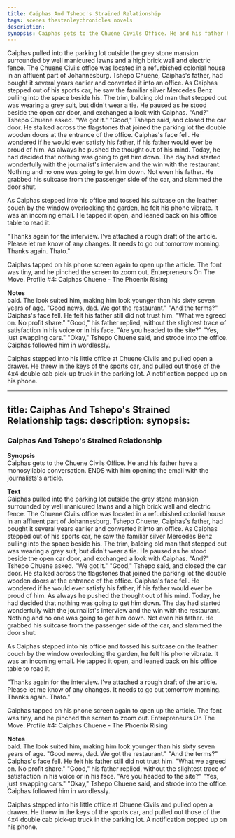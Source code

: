 ```yaml
---
title: Caiphas And Tshepo's Strained Relationship
tags: scenes thestanleychronicles novels 
description: 
synopsis: Caiphas gets to the Chuene Civils Office. He and his father have a monosyllabic conversation. ENDS with him opening the email with the journalists's article.
---
```

Caiphas pulled into the parking lot outside the grey stone mansion surrounded by well manicured lawns and a high brick wall and electric fence. The Chuene Civils office was located in a refurbished colonial house in an affluent part of Johannesburg. Tshepo Chuene, Caiphas's father, had bought it several years earlier and converted it into an office. As Caiphas stepped out of his sports car, he saw the familiar silver Mercedes Benz pulling into the space beside his. The trim, balding old man that stepped out was wearing a grey suit, but didn't wear a tie. He paused as he stood beside the open car door, and exchanged a look with Caiphas.
"And?" Tshepo Chuene asked.
"We got it."
"Good," Tshepo said, and closed the car door. He stalked across the flagstones that joined the parking lot the double wooden doors at the entrance of the office. Caiphas's face fell. He wondered if he would ever satisfy his father, if his father would ever be proud of him. As always he pushed the thought out of his mind. Today, he had decided that nothing was going to get him down. The day had started wonderfully with the journalist's interview and the win with the restaurant. Nothing and no one was going to get him down. Not even his father. He grabbed his suitcase from the passenger side of the car, and slammed the door shut.

As Caiphas stepped into his office and tossed his suitcase on the leather couch by the window overlooking the garden, he felt his phone vibrate. It was an incoming email. He tapped it open, and leaned back on his office table to read it.

"Thanks again for the interview. I've attached a rough draft of the article. Please let me know of any changes. It needs to go out tomorrow morning. Thanks again. Thato."

Caiphas tapped on his phone screen again to open up the article. The font was tiny, and he pinched the screen to zoom out.
Entrepreneurs On The Move. Profile #4: Caiphas Chuene - The Phoenix Rising

**Notes**  
bald. The look suited him, making him look younger than his sixty seven years of age.
"Good news, dad. We got the restaurant."
"And the terms?"
Caiphas's face fell. He felt his father still did not trust him. 
"What we agreed on. No profit share."
"Good," his father replied, without the slightest trace of satisfaction in his voice or in his face. "Are you headed to the site?"
"Yes, just swapping cars."
"Okay," Tshepo Chuene said, and strode into the office. Caiphas followed him in wordlessly.

Caiphas stepped into his little office at Chuene Civils and pulled open a drawer. He threw in the keys of the sports car, and pulled out those of the 4x4 double cab pick-up truck in the parking lot. A notification popped up on his phone.



---
title: Caiphas And Tshepo's Strained Relationship
tags:
description: 
synopsis:
---
### Caiphas And Tshepo's Strained Relationship

**Synopsis**  
Caiphas gets to the Chuene Civils Office. He and his father have a monosyllabic conversation. ENDS with him opening the email with the journalists's article.

**Text**  
Caiphas pulled into the parking lot outside the grey stone mansion surrounded by well manicured lawns and a high brick wall and electric fence. The Chuene Civils office was located in a refurbished colonial house in an affluent part of Johannesburg. Tshepo Chuene, Caiphas's father, had bought it several years earlier and converted it into an office. As Caiphas stepped out of his sports car, he saw the familiar silver Mercedes Benz pulling into the space beside his. The trim, balding old man that stepped out was wearing a grey suit, but didn't wear a tie. He paused as he stood beside the open car door, and exchanged a look with Caiphas.
"And?" Tshepo Chuene asked.
"We got it."
"Good," Tshepo said, and closed the car door. He stalked across the flagstones that joined the parking lot the double wooden doors at the entrance of the office. Caiphas's face fell. He wondered if he would ever satisfy his father, if his father would ever be proud of him. As always he pushed the thought out of his mind. Today, he had decided that nothing was going to get him down. The day had started wonderfully with the journalist's interview and the win with the restaurant. Nothing and no one was going to get him down. Not even his father. He grabbed his suitcase from the passenger side of the car, and slammed the door shut.

As Caiphas stepped into his office and tossed his suitcase on the leather couch by the window overlooking the garden, he felt his phone vibrate. It was an incoming email. He tapped it open, and leaned back on his office table to read it.

"Thanks again for the interview. I've attached a rough draft of the article. Please let me know of any changes. It needs to go out tomorrow morning. Thanks again. Thato."

Caiphas tapped on his phone screen again to open up the article. The font was tiny, and he pinched the screen to zoom out.
Entrepreneurs On The Move. Profile #4: Caiphas Chuene - The Phoenix Rising

**Notes**  
bald. The look suited him, making him look younger than his sixty seven years of age.
"Good news, dad. We got the restaurant."
"And the terms?"
Caiphas's face fell. He felt his father still did not trust him. 
"What we agreed on. No profit share."
"Good," his father replied, without the slightest trace of satisfaction in his voice or in his face. "Are you headed to the site?"
"Yes, just swapping cars."
"Okay," Tshepo Chuene said, and strode into the office. Caiphas followed him in wordlessly.

Caiphas stepped into his little office at Chuene Civils and pulled open a drawer. He threw in the keys of the sports car, and pulled out those of the 4x4 double cab pick-up truck in the parking lot. A notification popped up on his phone.